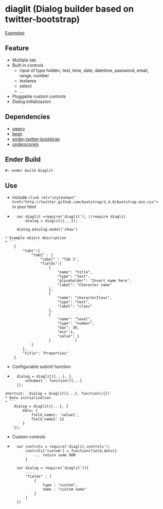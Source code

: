 diaglit (Dialog builder based on twitter-bootstrap)
===================================================

[Examples](http://carlo-colombo.github/diaglit)

Feature
-------
* Multiple tab
* Built in controls
  * input of type hidden, text, time, date, datetime, password, email, range, number
  * textarea
  * select
  * ...
* Pluggable custom controls
* Dialog initializazion

Dependencies
------------
* [qwery](https://github.com/ded/qwery)
* [bean](https://github.com/fat/bean)
* [ender-twitter-bootstrap](http://rvagg.github.com/bootstrap/javascript.html)
* [underscorejs](http://documentcloud.github.com/underscore)

Ender Build
-----------
`#~ ender build diaglit`

Use
------------
* include `<link rel="stylesheet" href="http://twitter.github.com/bootstrap/1.4.0/bootstrap.min.css">` in your html
* ```
	var diaglit =require('diaglit'), //require diaglit
		dialog = diaglit({...});

	dialog.$dialog.modal('show')
```
* Example object description
* ```
	{
		"tabs":{
			"tab1" : {
				"label" : "Tab 1",
				"fields":[
					{
						"name": "title",
						"type": "text",
						"placeholder": "Insert name here",
						"label": "Character name"
					},
					{
						"name": "characterClass",
						"type": "text",
						"label": "class"
					},
					{
						"name": "level",
						"type": "number",
						"max": 30,
						"min":1,
						"value": 1
					}			]
			}
		},
		"title": "Properties"
	}
``` 
* Configurable submit function 
* ```
	dialog = diaglit({...}, {
		onSubmit : function(){...}
	});
``` 
shortcut: `dialog = diaglit({...}, function(){})`
* Data initialization 
* ```
	dialog = diaglit({...}, {
		data: {
			field_name1: 'value1',
			field_name2: 12
		}		
	});
```
* Custom controls
* ```
	var controls = require('diaglit.controls');
		controls['custom'] = function(field,data){
			... return some DOM
		}

	var	dialog = require('diaglit')({
		....
		"fields" : [
			{
				type : "custom",
				name : "custom name"
			}
		]
	})
```
